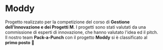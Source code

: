 # Moddy
Progetto realizzato per la competizione del corso di **Gestione dell'Innovazione e dei Progetti M**. I progetti sono stati valutati da una commissione di esperti di innovazione, che hanno valutato l'idea ed il pitch. Il nostro team **Pack-a-Punch** con il progetto **Moddy** si è classificato al **primo posto** 🥇
